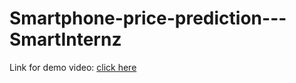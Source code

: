 # Smartphone-price-prediction---SmartInternz

Link for demo video: <a href = "https://drive.google.com/file/d/1nKDRjst7l_flfIrkS1qMXJstuH7688Mi/view"> click here</a>

